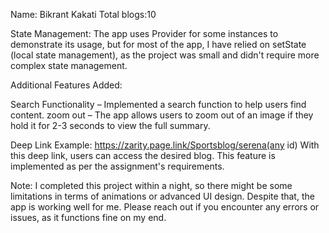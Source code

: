 Name: Bikrant Kakati
Total blogs:10

State Management: The app uses Provider for some instances to demonstrate its usage, but for most of the app, I have relied on setState (local state management), as the project was small and didn't require more complex state management.

Additional Features Added:

Search Functionality – Implemented a search function to help users find content.
zoom out – The app allows users to zoom out of an image if they hold it for 2-3 seconds to view the full summary.

Deep Link Example:
https://zarity.page.link/Sportsblog/serena(any id)
With this deep link, users can access the desired blog. This feature is implemented as per the assignment's requirements.

Note:
I completed this project within a night, so there might be some limitations in terms of animations or advanced UI design. Despite that, the app is working well for me. Please reach out if you encounter any errors or issues, as it functions fine on my end.

